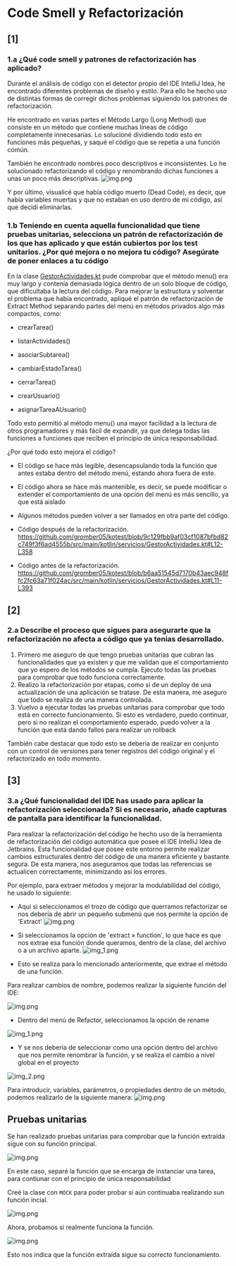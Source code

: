 # Code Smell y Refactorización

## [1]

### 1.a ¿Qué code smell y patrones de refactorización has aplicado?
Durante el análisis de código con el detector propio del IDE IntelliJ Idea, he encontrado diferentes problemas de diseño y estilo. Para ello he hecho uso de distintas formas de corregir dichos problemas siguiendo los patrones de refactorización. 

He encontrado en varias partes el Método Largo (Long Method) que consiste en un método que contiene muchas líneas de código completamente innecesarias. Lo solucioné dividiendo todo esto en funciones más pequeñas, y saqué el código que se repetía a una función común.

También he encontrado nombres poco descriptivos e inconsistentes. Lo he solucionado refactorizando el código y renombrando dichas funciones a unas un poco más descriptivas.
![img.png](assets/img.png)

Y por último, visualicé que había código muerto (Dead Code), es decir, que había variables muertas y que no estaban en uso dentro de mi código, así que decidí eliminarlas.
### 1.b Teniendo en cuenta aquella funcionalidad que tiene pruebas unitarias, selecciona un patrón de refactorización de los que has aplicado y que están cubiertos por los test unitarios. ¿Por qué mejora o no mejora tu código? Asegúrate de poner enlaces a tu código

En la clase [GestorActividades.kt](src/main/kotlin/servicios/GestorActividades.kt) pude comprobar que el método menu() era muy largo y contenía demasiada lógica dentro de un solo bloque de código, que dificultaba la lectura del código. Para mejorar la estructura y solventar el problema que había encontrado, apliqué el patrón de refactorización de Extract Method separando partes del menú en métodos privados algo más compactos, como:

- crearTarea()

- listarActividades()

- asociarSubtarea()

- cambiarEstadoTarea()

- cerrarTarea()

- crearUsuario()

- asignarTareaAUsuario()

Todo esto permitió al método menu() una mayor facilidad a la lectura de otros programadores y más fácil de expandir, ya que delega todas las funciones a funciones que reciben el principio de única responsabilidad.

¿Por qué todo esto mejora el código?

- El código se hace más legible, desencapsulando toda la función que antes estaba dentro del método menú, estando ahora fuera de este.
- El código ahora se hace más mantenible, es decir, se puede modificar o extender el comportamiento de una opción del menú es más sencillo, ya que está aislado
- Algunos métodos pueden volver a ser llamados en otra parte del código.

- Código después de la refactorización.
  https://github.com/gromber05/kotest/blob/9c129fbb9af03cf1087bfbd82c749f3f6ad4555b/src/main/kotlin/servicios/GestorActividades.kt#L12-L358
- Código antes de la refactorización.
  https://github.com/gromber05/kotest/blob/b6aa51545d7170b43aec948ffc2fc63a71f024ac/src/main/kotlin/servicios/GestorActividades.kt#L11-L393

## [2]

### 2.a Describe el proceso que sigues para asegurarte que la refactorización no afecta a código que ya tenías desarrollado.

1. Primero me aseguro de que tengo pruebas unitarias que cubran las funcionalidades que ya existen y que me validan que el comportamiento que yo espero de los métodos se cumpla. Ejecuto todas las pruebas para comprobar que todo funciona correctamente.
2. Realizo la refactorización por etapas, como si de un deploy de una actualización de una aplicación se tratase. De esta manera, me aseguro que todo se realiza de una manera controlada.
3. Vuelvo a ejecutar todas las pruebas unitarias para comprobar que todo está en correcto funcionamiento. Si esto es verdadero, puedo continuar, pero si no realizan el comportamiento esperado, puedo volver a la función que está dando fallos para realizar un rollback

También cabe destacar que todo esto se debería de realizar en conjunto con un control de versiones para tener registros del código original y el refactorizado en todo momento.

## [3]

### 3.a ¿Qué funcionalidad del IDE has usado para aplicar la refactorización seleccionada? Si es necesario, añade capturas de pantalla para identificar la funcionalidad.

Para realizar la refactorización del código he hecho uso de la herramienta de refactorización del código automática que posee el IDE IntelliJ Idea de Jetbrains. Esta funcionalidad que posee este entorno permite realizar cambios estructurales dentro del código de una manera eficiente y bastante segura. De esta manera, nos aseguramos que todas las referencias se actualicen correctamente, minimizando así los errores.

Por ejemplo, para extraer métodos y mejorar la modulabilidad del código, he usado lo siguiente:

- Aquí si seleccionamos el trozo de código que querramos refactorizar se nos debería de abrir un pequeño submenú que nos permite la opción de 'Extract'
![img.png](assets/img_3.png)

- Si seleccionamos la opción de 'extract » function', lo que hace es que nos extrae esa función donde queramos, dentro de la clase, del archivo o a un archivo aparte.
![img_1.png](assets/img_1.png)

- Esto se realiza para lo mencionado anteriormente, que extrae el método de una función.

Para realizar cambios de nombre, podemos realizar la siguiente función del IDE:

![img.png](assets/img_5.png)

- Dentro del menú de Refactor, seleccionamos la opción de rename

![img_1.png](assets/img_7.png)

- Y se nos debería de seleccionar como una opción dentro del archivo que nos permite renombrar la función, y se realiza el cambio a nivel global en el proyecto

![img_2.png](assets/img_6.png)

Para introducir, variables, parámetros, o propiedades dentro de un método, podemos realizarlo de la siguiente manera:
![img.png](assets/img_4.png)


## Pruebas unitarias

Se han realizado pruebas unitarias para comprobar que la función extraída sigue con su función principal.

![img.png](assets/img_33.png)

En este caso, separé la función que se encarga de instanciar una tarea, para contiunar con el principio de única responsabilidad

Creé la clase con `MOCK` para poder probar si aún continuaba realizando sun función incial.

![img.png](assets/img_42.png)

Ahora, probamos si realmente funciona la función.

![img.png](img.png)

Esto nos indica que la función extraída sigue su correcto funcionamiento.